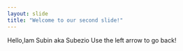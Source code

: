 ```yaml
---
layout: slide
title: "Welcome to our second slide!"
---
```

Hello,Iam Subin aka Subezio
Use the left arrow to go back!
